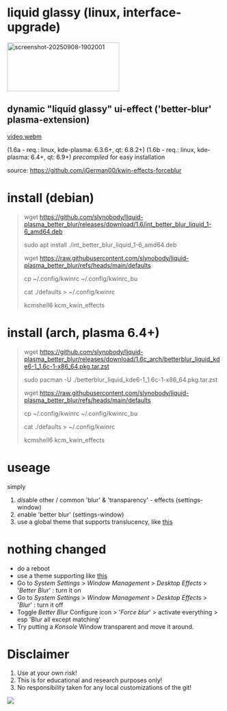 # liquid glassy (linux, interface-upgrade)
<img width="262" height="114" alt="screenshot-20250908-1902001" src="https://github.com/user-attachments/assets/f3bc40d7-e854-4ae4-8c4f-f2a8738df662" />

## dynamic "liquid glassy" ui-effect ('better-blur' plasma-extension)
[video.webm](https://github.com/user-attachments/assets/ddb1f5be-c153-4187-a3bc-98f0710da18a)

(1.6a - req.: linux, kde-plasma: 6.3.6+, qt: 6.8.2+)
(1.6b - req.: linux, kde-plasma: 6.4+, qt: 6.9+)
*precompiled* for easy installation

source: https://github.com/iGerman00/kwin-effects-forceblur

# install (debian)
> wget https://github.com/slynobody/liquid-plasma_better_blur/releases/download/1.6/int_better_blur_liquid_1-6_amd64.deb
> 
> sudo apt install ./int_better_blur_liquid_1-6_amd64.deb
> 
> wget https://raw.githubusercontent.com/slynobody/liquid-plasma_better_blur/refs/heads/main/defaults
>
> cp ~/.config/kwinrc ~/.config/kwinrc_bu
> 
> cat ./defaults > ~/.config/kwinrc
> 
> kcmshell6 kcm_kwin_effects

# install (arch, plasma 6.4+)
> wget https://github.com/slynobody/liquid-plasma_better_blur/releases/download/1.6c_arch/betterblur_liquid_kde6-1_1.6c-1-x86_64.pkg.tar.zst
> 
> sudo pacman -U ./betterblur_liquid_kde6-1_1.6c-1-x86_64.pkg.tar.zst
> 
> wget https://raw.githubusercontent.com/slynobody/liquid-plasma_better_blur/refs/heads/main/defaults
>
> cp ~/.config/kwinrc ~/.config/kwinrc_bu
> 
> cat ./defaults > ~/.config/kwinrc
> 
> kcmshell6 kcm_kwin_effects

# useage
simply 
1. *dis*able other / common 'blur' & 'transparency' - effects (settings-window)
2. *en*able 'better blur' (settings-window)
3. use a global theme that supports translucency, like [this](https://github.com/vinceliuice/MacTahoe-kde)

# nothing changed
* do a reboot
* use a theme supporting like [this](https://github.com/vinceliuice/MacTahoe-kde)
* Go to *System Settings* > *Window Management* > *Desktop Effects* > '*Better Blur*' : turn it on
* Go to *System Settings* > *Window Management* > *Desktop Effects* > '*Blur*' : turn it off
* Toggle *Better Blur* Configure icon > '*Force blur*' > activate everything > esp 'Blur all except matching'
* Try putting a *Konsole* Window transparent and move it around.

# Disclaimer
1. Use at your own risk!
2. This is for educational and research purposes only!
3. No responsibility taken for any local customizations of the git!


<a href="https://artsandculture.google.com/experiment/viola-the-bird/nAEJVwNkp-FnrQ?cp=e30."><img src="https://images.pling.com/img/00/00/78/78/79/2160403/proxy-image1.jpeg"/></a>
